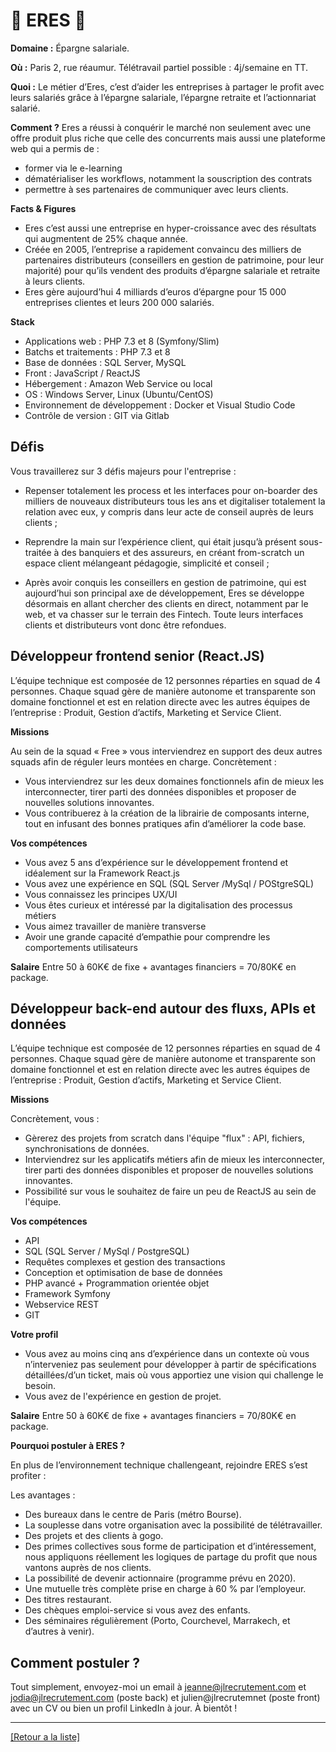 # 💸 ERES 💸

**Domaine :** Épargne salariale.

**Où :** Paris 2, rue réaumur. Télétravail partiel possible : 4j/semaine en TT. 

**Quoi :** Le métier d’Eres, c’est d’aider les entreprises à partager le profit avec leurs salariés grâce à l’épargne salariale, l’épargne retraite et l’actionnariat salarié. 

**Comment ?** Eres a réussi à conquérir le marché non seulement avec une offre produit plus riche que celle des concurrents mais aussi une plateforme web qui a permis de : 
* former via le e-learning
* dématérialiser les workflows, notamment la souscription des contrats
* permettre à ses partenaires de communiquer avec leurs clients.

**Facts & Figures**

* Eres c’est aussi une entreprise en hyper-croissance avec des résultats qui augmentent de 25% chaque année.
* Créée en 2005, l’entreprise a rapidement convaincu des milliers de partenaires distributeurs (conseillers en gestion de patrimoine, pour leur majorité) pour qu’ils vendent des produits d’épargne salariale et retraite à leurs clients.
* Eres gère aujourd’hui 4 milliards d’euros d’épargne pour 15 000 entreprises clientes et leurs 200 000 salariés.

**Stack**

* Applications web : PHP 7.3 et 8 (Symfony/Slim)
* Batchs et traitements : PHP 7.3 et 8
* Base de données : SQL Server, MySQL
* Front : JavaScript / ReactJS
* Hébergement : Amazon Web Service ou local
* OS : Windows Server, Linux (Ubuntu/CentOS)
* Environnement de développement : Docker et Visual Studio Code
* Contrôle de version : GIT via Gitlab

## Défis 
Vous travaillerez sur 3 défis majeurs pour l'entreprise :

* Repenser totalement les process et les interfaces pour on-boarder des milliers de nouveaux distributeurs tous les ans et digitaliser totalement la relation avec eux, y compris dans leur acte de conseil auprès de leurs clients ;

* Reprendre la main sur l’expérience client, qui était jusqu’à présent sous-traitée à des banquiers et des assureurs, en créant from-scratch un espace client mélangeant pédagogie, simplicité et conseil ;

* Après avoir conquis les conseillers en gestion de patrimoine, qui est aujourd’hui son principal axe de développement, Eres se développe désormais en allant chercher des clients en direct, notamment par le web, et va chasser sur le terrain des Fintech. Toute leurs interfaces clients et distributeurs vont donc être refondues. 

## Développeur frontend senior (React.JS)

L’équipe technique est composée de 12 personnes réparties en squad de 4 personnes. Chaque squad gère de manière autonome et transparente son domaine fonctionnel et est en relation directe avec les autres équipes de l’entreprise : Produit, Gestion d’actifs, Marketing et Service Client. 
 
**Missions**

Au sein de la  squad « Free » vous interviendrez en support des deux autres squads afin de réguler leurs montées en charge. Concrètement : 
* Vous interviendrez sur les deux domaines fonctionnels afin de mieux les interconnecter, tirer parti des données disponibles et proposer de nouvelles solutions innovantes.
* Vous contribuerez à la création de la librairie de composants interne, tout en infusant des bonnes pratiques afin d’améliorer la code base. 

**Vos compétences**

* Vous avez 5 ans d’expérience sur le développement frontend et idéalement sur la Framework React.js
* Vous avez une expérience en SQL (SQL Server /MySql / POStgreSQL)
* Vous connaissez les principes UX/UI
* Vous êtes curieux et intéressé par la digitalisation des processus métiers
* Vous aimez travailler de manière transverse 
* Avoir une grande capacité d’empathie pour comprendre les comportements utilisateurs

**Salaire**
Entre 50 à 60K€ de fixe + avantages financiers = 70/80K€ en package.

## Développeur back-end autour des fluxs, APIs et données

L’équipe technique est composée de 12 personnes réparties en squad de 4 personnes. Chaque squad gère de manière autonome et transparente son domaine fonctionnel et est en relation directe avec les autres équipes de l’entreprise : Produit, Gestion d’actifs, Marketing et Service Client. 

**Missions**

Concrètement, vous :

* Gèrerez des projets from scratch dans l'équipe "flux" : API, fichiers, synchronisations de données.
* Interviendrez sur les applicatifs métiers afin de mieux les interconnecter, tirer parti des données disponibles et proposer de nouvelles solutions innovantes.
* Possibilité sur vous le souhaitez de faire un peu de ReactJS au sein de l'équipe.

**Vos compétences**

* API
* SQL (SQL Server / MySql / PostgreSQL)
* Requêtes complexes et gestion des transactions
* Conception et optimisation de base de données
* PHP avancé + Programmation orientée objet
* Framework Symfony
* Webservice REST
* GIT

**Votre profil**

* Vous avez au moins cinq ans d’expérience dans un contexte où vous n’interveniez pas seulement pour développer à partir de spécifications détaillées/d’un ticket, mais où vous apportiez une vision qui challenge le besoin. 
* Vous avez de l'expérience en gestion de projet. 

**Salaire**
Entre 50 à 60K€ de fixe + avantages financiers = 70/80K€ en package.

**Pourquoi postuler à ERES ?**

En plus de l’environnement technique challengeant, rejoindre ERES s’est profiter : 

Les avantages :

* Des bureaux dans le centre de Paris (métro Bourse).
* La souplesse dans votre organisation avec la possibilité de télétravailler.
* Des projets et des clients à gogo.
* Des primes collectives sous forme de participation et d’intéressement, nous appliquons réellement les logiques de partage du profit que nous vantons auprès de nos clients.
* La possibilité de devenir actionnaire (programme prévu en 2020).
* Une mutuelle très complète prise en charge à 60 % par l’employeur.
* Des titres restaurant.
* Des chèques emploi-service si vous avez des enfants.
* Des séminaires régulièrement (Porto, Courchevel, Marrakech, et d’autres à venir).

## Comment postuler ?

Tout simplement, envoyez-moi un email à jeanne@jlrecrutement.com et jodia@jlrecrutement.com (poste back) et julien@jlrecrutemnet (poste front) avec un CV ou bien un profil LinkedIn à jour. À bientôt ! 

----
<a href="https://github.com/jlondiche/job-board-php/blob/master/README.md">[Retour a la liste]</a>

